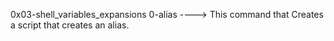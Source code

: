 0x03-shell_variables_expansions
0-alias ----> This command that Creates a script that creates an alias.

